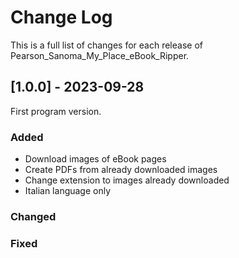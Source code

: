 # Change Log
This is a full list of changes for each release of Pearson_Sanoma_My_Place_eBook_Ripper.
 
## [1.0.0] - 2023-09-28
  
First program version.
 
### Added
 - Download images of eBook pages
 - Create PDFs from already downloaded images
 - Change extension to images already downloaded
 - Italian language only
 
### Changed
 
### Fixed
 